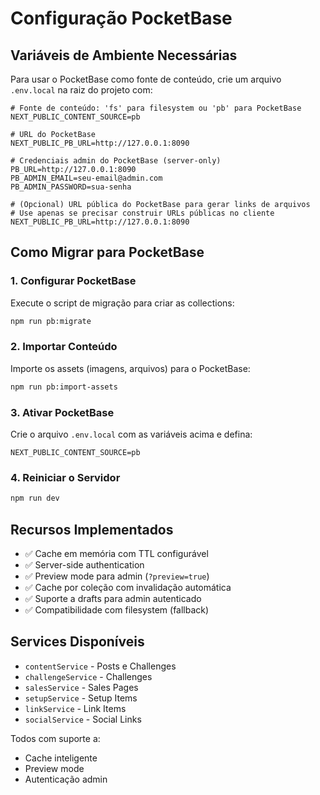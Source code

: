 # Configuração PocketBase

## Variáveis de Ambiente Necessárias

Para usar o PocketBase como fonte de conteúdo, crie um arquivo `.env.local` na raiz do projeto com:

```env
# Fonte de conteúdo: 'fs' para filesystem ou 'pb' para PocketBase
NEXT_PUBLIC_CONTENT_SOURCE=pb

# URL do PocketBase
NEXT_PUBLIC_PB_URL=http://127.0.0.1:8090

# Credenciais admin do PocketBase (server-only)
PB_URL=http://127.0.0.1:8090
PB_ADMIN_EMAIL=seu-email@admin.com
PB_ADMIN_PASSWORD=sua-senha

# (Opcional) URL pública do PocketBase para gerar links de arquivos
# Use apenas se precisar construir URLs públicas no cliente
NEXT_PUBLIC_PB_URL=http://127.0.0.1:8090
```

## Como Migrar para PocketBase

### 1. Configurar PocketBase

Execute o script de migração para criar as collections:

```bash
npm run pb:migrate
```

### 2. Importar Conteúdo

Importe os assets (imagens, arquivos) para o PocketBase:

```bash
npm run pb:import-assets
```

### 3. Ativar PocketBase

Crie o arquivo `.env.local` com as variáveis acima e defina:

```env
NEXT_PUBLIC_CONTENT_SOURCE=pb
```

### 4. Reiniciar o Servidor

```bash
npm run dev
```

## Recursos Implementados

- ✅ Cache em memória com TTL configurável
- ✅ Server-side authentication
- ✅ Preview mode para admin (`?preview=true`)
- ✅ Cache por coleção com invalidação automática
- ✅ Suporte a drafts para admin autenticado
- ✅ Compatibilidade com filesystem (fallback)

## Services Disponíveis

- `contentService` - Posts e Challenges
- `challengeService` - Challenges
- `salesService` - Sales Pages
- `setupService` - Setup Items
- `linkService` - Link Items
- `socialService` - Social Links

Todos com suporte a:
- Cache inteligente
- Preview mode
- Autenticação admin

